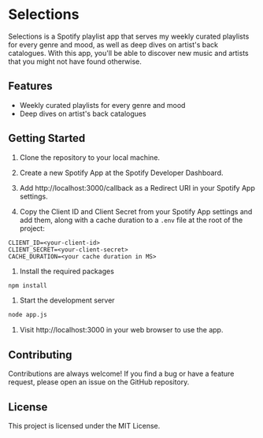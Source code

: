 # Selections

Selections is a Spotify playlist app that serves my weekly curated playlists for every genre and mood, as well as deep dives on artist's back catalogues. With this app, you'll be able to discover new music and artists that you might not have found otherwise.

## Features

* Weekly curated playlists for every genre and mood
* Deep dives on artist's back catalogues

## Getting Started

1. Clone the repository to your local machine.

2. Create a new Spotify App at the Spotify Developer Dashboard.

3. Add http://localhost:3000/callback as a Redirect URI in your Spotify App settings.

4. Copy the Client ID and Client Secret from your Spotify App settings and add them, along with a cache duration to a `.env` file at the root of the project:
   
```
CLIENT_ID=<your-client-id>
CLIENT_SECRET=<your-client-secret>
CACHE_DURATION=<your cache duration in MS>
```

1. Install the required packages

```bash
npm install
```

1. Start the development server

```bash
node app.js
```

1. Visit http://localhost:3000 in your web browser to use the app.

## Contributing

Contributions are always welcome! If you find a bug or have a feature request, please open an issue on the GitHub repository.

## License

This project is licensed under the MIT License.
